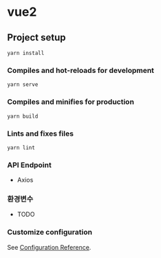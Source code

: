 # vue2

## Project setup
```
yarn install
```

### Compiles and hot-reloads for development
```
yarn serve
```

### Compiles and minifies for production
```
yarn build
```

### Lints and fixes files
```
yarn lint
```

### API Endpoint
- Axios

### 환경변수
- TODO

### Customize configuration
See [Configuration Reference](https://cli.vuejs.org/config/).
